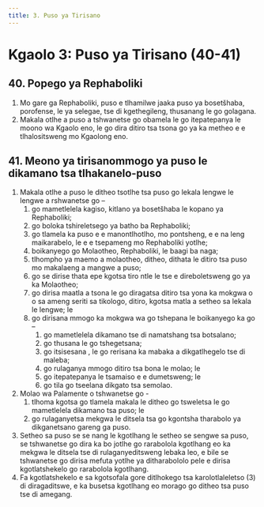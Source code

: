 ```yaml
---
title: 3. Puso ya Tirisano
---
```


# Kgaolo 3: Puso ya Tirisano (40-41)

## 40. Popego ya Rephaboliki

1.	Mo gare ga Rephaboliki, puso e tlhamilwe jaaka puso ya bosetšhaba, porofense, le ya selegae, tse di kgethegileng, thusanang le go golagana.
2.	Makala otlhe a puso a tshwanetse go obamela le go itepatepanya le moono wa Kgaolo eno, le go dira ditiro tsa tsona go ya ka metheo e e tlhalositsweng mo Kgaolong eno.

## 41. Meono ya tirisanommogo ya puso le dikamano tsa tlhakanelo-puso

1.	Makala otlhe a puso le ditheo tsotlhe tsa puso go lekala lengwe le lengwe a rshwanetse go –
	1.	go mametlelela kagiso, kitlano ya bosetšhaba le kopano ya Rephaboliki;
	1.	go boloka tshireletsego ya batho ba Rephaboliki;
	1.	go tlamela ka puso e e manontlhotlho, mo pontsheng, e e na leng maikarabelo, le e e tsepameng mo Rephaboliki yotlhe;
	1.	boikanyego go Molaotheo, Rephaboliki, le baagi ba naga;
	1.	tlhompho ya maemo a molaotheo, ditheo, dithata le ditiro tsa puso mo makalaeng a mangwe a puso;
	1.	go se dirise thata epe kgotsa tiro ntle le tse e direboletsweng go ya ka Molaotheo;
	1.	go dirisa maatla a tsona le go diragatsa ditiro tsa yona ka mokgwa o o sa ameng seriti sa tikologo, ditiro, kgotsa matla a setheo sa lekala le lengwe; le
	1.	go dirisana mmogo ka mokgwa wa go tshepana le boikanyego ka go –
		1.	go mametlelela dikamano tse di namatshang tsa botsalano;
		1.	go thusana le go tshegetsana;
		1.	go itsisesana , le go rerisana ka mabaka a dikgatlhegelo tse di maleba;
		1.	go rulaganya mmogo ditiro tsa bona le molao; le
		1.	go itepatepanya le tsamaiso e e dumetsweng; le
		1.	go tila go tseelana dikgato tsa semolao.
2.	Molao wa Palamente o tshwanetse go -
	1.	tlhoma kgotsa go tlamela makala le ditheo go tsweletsa le go mametlelela dikamano tsa puso; le
	1.	go rulaganyetsa mekgwa le ditsela tsa go kgontsha tharabolo ya dikganetsano gareng ga puso.
3.	Setheo sa puso se se nang le kgotlhang le setheo se sengwe sa puso, se tshwanetse go dira ka bo jotlhe go rarabolola kgotlhang eo ka mekgwa le ditsela tse di rulaganyeditsweng lebaka leo, e bile se tshwanetse go dirisa mefuta yotlhe ya ditharabololo pele e dirisa kgotlatshekelo go rarabolola kgotlhang.
4.	Fa kgotlatshekelo e sa kgotsofala gore ditlhokego tsa karolotlaleletso (3) di diragaditswe, e ka busetsa kgotlhang eo morago go ditheo tsa puso tse di amegang.